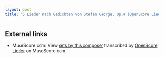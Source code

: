 ```yaml
---
layout: post
title: '5 Lieder nach Gedichten von Stefan George, Op.4 (OpenScore Lieder Corpus)'
---
```


## External links

- MuseScore.com: View [sets by this composer] transcribed by [OpenScore Lieder] on MuseScore.com.

[sets by this composer]: https://musescore.com/openscore-lieder-corpus/sets/5108200
[OpenScore Lieder]: https://musescore.com/openscore-lieder-corpus

